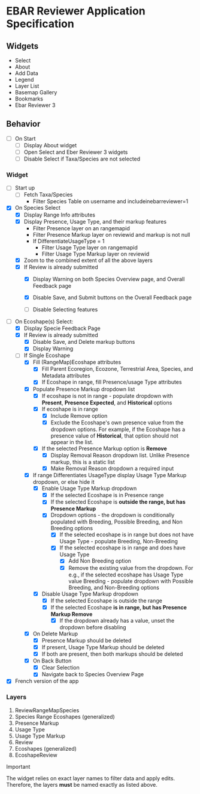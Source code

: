 # EBAR Reviewer Application Specification

## Widgets
- Select
- About
- Add Data
- Legend
- Layer List
- Basemap Gallery
- Bookmarks
- Ebar Reviewer 3

## Behavior
- [ ] On Start
    - [ ] Display About widget
    - [ ] Open Select and Eber Reviewer 3 widgets
    - [ ] Disable Select if Taxa/Species are not selected

### Widget
- [ ] Start up
    - [ ] Fetch Taxa/Species
      - Filter Species Table on username and includeinebarreviewer=1

- [x] On Species Select
  - [x] Display Range Info attributes
  - [x] Display Presence, Usage Type, and their markup features
    - Filter Presence layer on an rangemapid
    - Filter Presence Markup layer on reviewid and markup is not null
    - If DifferentiateUsageType = 1
      - Filter Usage Type layer on rangemapid
      - Filter Usage Type Markup layer on reviewid
  - [x] Zoom to the combined extent of all the above layers
  - [x] If Review is already submitted
    - [x] Display Warning on both Species Overview page, and Overall Feedback page
    - [x] Disable Save, and Submit buttons on the Overall Feedback page
    - [ ] Disable Selecting features


- [ ] On Ecoshape(s) Select:
  - [x] Display Specie Feedback Page
  - [x] If Review is already submitted
    - [x] Disable Save, and Delete markup buttons
    - [x] Display Warning
  - [ ] If Single Ecoshape
    - [x] Fill (RangeMap)Ecoshape attributes
        - [x] Fill Parent Ecoregion, Ecozone, Terrestrial Area, Species, and Metadata attributes
        - [x] If Ecoshape in range, fill Presence/usage Type attributes
    - [x] Populate Presence Markup dropdown list
      - [x] If ecoshape is not in range - populate dropdown with **Present**, **Presence Expected**, and **Historical** options
      - [x] If ecoshape is in range
        - [x] Include Remove option
        - [x] Exclude the Ecoshape's own presence value from the dropdown options. For example, if the Ecoshape has a presence value of **Historical**, that option should not appear in the list.
      - [x] If the selected Presence Markup option is **Remove**
        - [x] Display Removal Reason dropdown list. Unlike Presence markup, this is a static list
        - [x] Make Removal Reason dropdown a required input
    - [x] If range Differentiates UsageType display Usage Type Markup dropdown, or else hide it
        - [x] Enable Usage Type Markup dropdown
            - [x] If the selected Ecoshape is in Presence range
            - [x] If the selected Ecoshape is **outside the range, but has Presence Markup**
            - [x] Dropdown options - the dropdown is conditionally populated with Breeding, Possible Breeding, and Non Breeding options
              - [x] If the selected ecoshape is in range but does not have Usage Type - populate Breeding, Non-Breeding
              - [x] If the selected ecoshape is in range and does have Usage Type
                - [x] Add Non Breeding option
                - [x] Remove the existing value from the dropdown. For e.g., if the selected ecoshape has Usage Type value Breeding - populate dropdown with Possible Breeding, and Non-Breeding options
        - [x] Disable Usage Type Markup dropdown
          - [x] If the selected Ecoshape is outside the range
          - [x] If the selected Ecoshape **is in range, but has Presence Markup Remove**
              - [x] If the dropdown already has a value, unset the dropdown before disabling
    - [x] On Delete Markup
        - [x] Presence Markup should be deleted
        - [x] If present, Usage Type Markup should be deleted
        - [x] If both are present, then both markups should be deleted
    - [x] On Back Button
        - [x] Clear Selection
        - [x] Navigate back to Species Overview Page

- [x] French version of the app

### Layers
1. ReviewRangeMapSpecies
2. Species Range Ecoshapes (generalized)
3. Presence Markup
4. Usage Type
5. Usage Type Markup
6. Review
7. Ecoshapes (generalized)
8. EcoshapeReview

> [!IMPORTANT]
> The widget relies on exact layer names to filter data and apply edits. Therefore, the layers **must** be named exactly as listed above.
